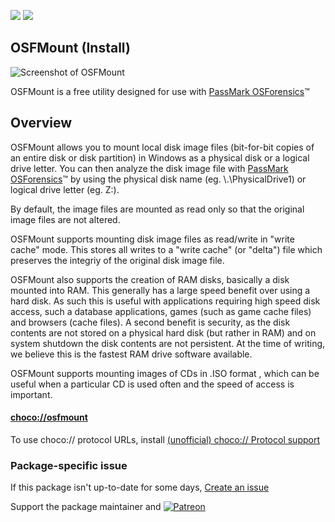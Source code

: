 [![](https://img.shields.io/chocolatey/v/osfmount?color=green&label=osfmount)](https://chocolatey.org/packages/osfmount) [![](https://img.shields.io/chocolatey/dt/osfmount)](https://chocolatey.org/packages/osfmount)

## OSFMount (Install)

![Screenshot of OSFMount](https://www.osforensics.com/img/osfmount-mainscreenshot%201.png)

OSFMount is a free utility designed for use with [PassMark OSForensics](https://www.osforensics.com/index.html)™

## Overview

OSFMount allows you to mount local disk image files (bit-for-bit copies of an entire disk or disk partition) in Windows as a physical disk or a logical drive letter. You can then analyze the disk image file with [PassMark OSForensics](https://www.osforensics.com/index.html)™ by using the physical disk name (eg. \\.\PhysicalDrive1) or logical drive letter (eg. Z:).

By default, the image files are mounted as read only so that the original image files are not altered.

OSFMount supports mounting disk image files as read/write in "write cache" mode. This stores all writes to a "write cache" (or "delta") file which preserves the integriy of the original disk image file.

OSFMount also supports the creation of RAM disks, basically a disk mounted into RAM. This generally has a large speed benefit over using a hard disk. As such this is useful with applications requiring high speed disk access, such a database applications, games (such as game cache files) and browsers (cache files). A second benefit is security, as the disk contents are not stored on a physical hard disk (but rather in RAM) and on system shutdown the disk contents are not persistent. At the time of writing, we believe this is the fastest RAM drive software available.

OSFMount supports mounting images of CDs in .ISO format , which can be useful when a particular CD is used often and the speed of access is important.

#### [choco://osfmount](choco://osfmount)
To use choco:// protocol URLs, install [(unofficial) choco:// Protocol support ](https://chocolatey.org/packages/choco-protocol-support)

### Package-specific issue
If this package isn't up-to-date for some days, [Create an issue](https://github.com/tunisiano187/Chocolatey-packages/issues/new/choose)

Support the package maintainer and [![Patreon](https://cdn.jsdelivr.net/gh/tunisiano187/Chocolatey-packages@d15c4e19c709e7148588d4523ffc6dd3cd3c7e5e/icons/patreon.png)](https://www.patreon.com/bePatron?u=39585820)
